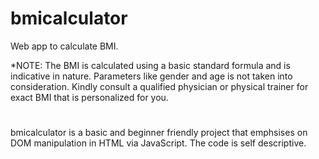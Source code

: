 # bmicalculator
Web app  to calculate BMI.

*NOTE: The BMI is calculated using a basic standard formula and is indicative in nature.
Parameters like gender and age is not taken into consideration.
Kindly consult a qualified physician or physical trainer for exact BMI that is personalized for you.

#
bmicalculator is a basic and beginner friendly project that emphsises on DOM manipulation in HTML via JavaScript.
The code is self descriptive.

